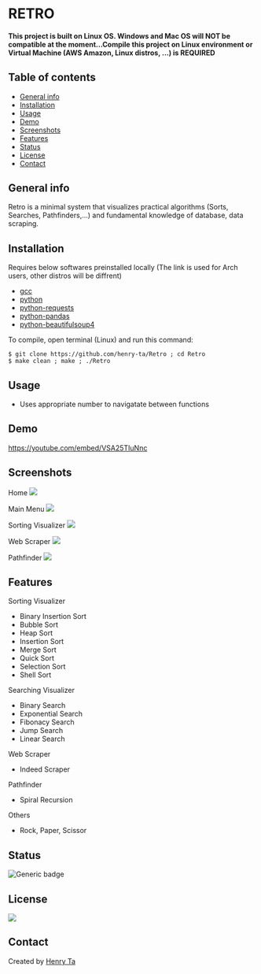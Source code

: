 # RETRO

#### This project is built on Linux OS. Windows and Mac OS will NOT be compatible at the moment...Compile this project on Linux environment or Virtual Machine (AWS Amazon, Linux distros, ...) is REQUIRED

## Table of contents

- [General info](#general-info)
- [Installation](#installation)
- [Usage](#usage)
- [Demo](#demo)
- [Screenshots](#screenshots)
- [Features](#features)
- [Status](#status)
- [License](#license)
- [Contact](#contact)

## General info

Retro is a minimal system that visualizes practical algorithms (Sorts, Searches, Pathfinders,...) and fundamental knowledge of database, data scraping.

## Installation

Requires below softwares preinstalled locally (The link is used for Arch users, other distros will be diffrent)

- [gcc](https://archlinux.org/packages/core/x86_64/gcc/)
- [python](https://www.python.org/downloads/)
- [python-requests ](https://archlinux.org/packages/extra/any/python-requests/)
- [python-pandas](https://archlinux.org/packages/community/x86_64/python-pandas/)
- [python-beautifulsoup4](https://archlinux.org/packages/community/any/python-beautifulsoup4/)

To compile, open terminal (Linux) and run this command:

```
$ git clone https://github.com/henry-ta/Retro ; cd Retro
$ make clean ; make ; ./Retro
```

## Usage

- Uses appropriate number to navigatate between functions

## Demo

https://youtube.com/embed/VSA25TIuNnc

## Screenshots

Home
![](./Screenshots/Welcome_State.png)

Main Menu
![](./Screenshots/main_menu.png)

Sorting Visualizer
![](./Screenshots/sorting_cropped.png)

Web Scraper
![](./Screenshots/indeed_scraper_cropped.png)

Pathfinder
![](./Screenshots/pathfinder_cropped.png)

## Features

Sorting Visualizer

- Binary Insertion Sort
- Bubble Sort
- Heap Sort
- Insertion Sort
- Merge Sort
- Quick Sort
- Selection Sort
- Shell Sort

Searching Visualizer

- Binary Search
- Exponential Search
- Fibonacy Search
- Jump Search
- Linear Search

Web Scraper

- Indeed Scraper

Pathfinder

- Spiral Recursion

Others

- Rock, Paper, Scissor

## Status

![Generic badge](https://img.shields.io/badge/Project-OnProgress-<COLOR>.svg)

## License

[![](https://img.shields.io/badge/License-GPLv3-important?style=for-the-badge&logo=github)](https://www.gnu.org/licenses/gpl-3.0.html)

## Contact

Created by [Henry Ta](https://github.com/Henry-Ta)
